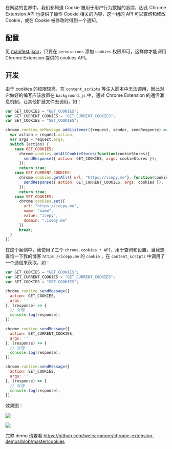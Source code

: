 在网路的世界中，我们都知道 Cookie 被用于用户行为数据的追踪，因此 Chrome Extension API 也提供了操作 Cookie 相关的内容，这一组的 API 可以查询和修改 Cookie，或在 Cookie 被修改时得到一个通知。

## 配置

见 [manifest.json](https://github.com/welearnmore/chrome-extension-demos/blob/master/cookies/manifest.json)，只要在 `permissions` 添加 `cookies` 权限即可，这样你才能调用 Chrome Extension 提供的 cookies API。

## 开发

由于 cookies 的权限较高，在 `content_scripts` 等注入脚本中无法调用，因此对它做好的编写应该放置在 `background.js` 中，通过 Chrome Extension 的通信消息机制，让其他扩展文件去调用，如：

```javascript
var GET_COOKIES = "GET_COOKIES";
var GET_CURRENT_COOKIES = "GET_CURRENT_COOKIES";
var SET_COOKIES = "SET_COOKIES";

chrome.runtime.onMessage.addListener((request, sender, sendResponse) => {   
  var action = request.action;
  var args = request.args;
  switch (action) {
    case GET_COOKIES:
      chrome.cookies.getAllCookieStores(function(cookieStores){
        sendResponse({ action: GET_COOKIES, args: cookieStores });
      });
      return true;
    case GET_CURRENT_COOKIES:
      chrome.cookies.getAll({ url: "https://icepy.me"}, function(cookies){
        sendResponse({ action: GET_CURRENT_COOKIES, args: cookies });
      });
      return true;
    case SET_COOKIES:
      chrome.cookies.set({
        url: "https://icepy.me",
        name: "name",
        value: "icepy",
        domain: ".icepy.me"
      })
      break;
  }
})
```

在这个案例中，我使用了三个 `chrome.cookies.* API`，用于查询和设置，当我想查询一下我的博客 `https://icepy.me` 的 `cookie` ，在 `content_scripts` 中调用了一个通信来获取，如：

```javascript
var GET_COOKIES = "GET_COOKIES";
var GET_CURRENT_COOKIES = "GET_CURRENT_COOKIES";
var SET_COOKIES = "SET_COOKIES";

chrome.runtime.sendMessage({
  action: GET_COOKIES,
  args: ''
}, (response) => {   
  // 处理
  console.log(response);
});

chrome.runtime.sendMessage({
  action: GET_CURRENT_COOKIES,
  args: ''
}, (response) => {   
  // 处理
  console.log(response);
});

chrome.runtime.sendMessage({
  action: SET_COOKIES,
  args: ''
}, (response) => {   
  // 处理
  console.log(response);
});
```

效果图：

![](../images/chap-02-07.png)

![](../images/chap-02-08.png)

完整 demo 请查看 https://github.com/welearnmore/chrome-extension-demos/blob/master/cookies